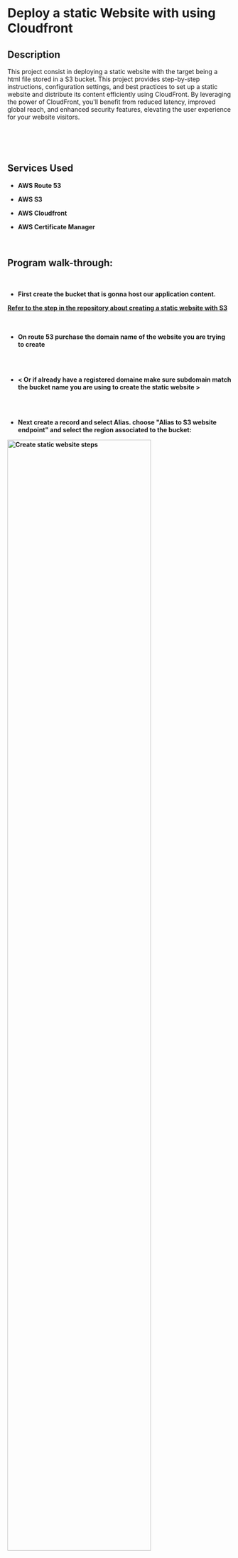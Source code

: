 # Deploy a static Website with using Cloudfront





<h2>Description</h2>

This project consist in deploying a static website with the target being a html file stored in a S3 bucket. This project provides step-by-step instructions, configuration settings, and best practices to set up a static website and distribute its content efficiently using CloudFront. By leveraging the power of CloudFront, you'll benefit from reduced latency, improved global reach, and enhanced security features, elevating the user experience for your website visitors.


<br />
<br />
<br />



<h2>Services Used </h2>

- <b>AWS Route 53</b>

- <b>AWS S3</b> 

- <b>AWS Cloudfront</b>

- <b>AWS Certificate Manager</b>


<br />



<h2>Program walk-through:</h2>

<p align="center">

 <br />

- <b>First create the bucket that is gonna host our application content.

 [Refer to the step in the repository about creating a static website with S3](https://github.com/Liioou/Deploy-a-static-Website-with-S3.git)
 <br/>
<br />
<br />



- <b> On route 53 purchase the domain name of the website you are trying to create 
<br />
<br />


- <b> < Or if already have a registered domaine make sure subdomain match the bucket name you are using to create the static website >
<br />
<br />




- <b> Next create a record and select Alias. choose "Alias to S3 website endpoint" and select the region associated to the bucket:

<img src="https://i.imgur.com/PHVWWr6.png" height="80%" width="80%" alt="Create static website steps"/>
<br />
<br />


- <b> Test it:



<img src="https://i.imgur.com/GGs7oET.png" height="80%" width="80%" alt="Create static website steps"/>
<br />
<br />



- <b> Create image of the instance and test it





<!--
 ```diff
- text in red
+ text in green
! text in orange
# text in gray
@@ text in purple (and bold)@@
```
--!>
